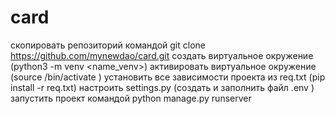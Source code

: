 # card
скопировать репозиторий командой git clone https://github.com/mynewdao/card.git
создать виртуальное окружение (python3 -m venv <name_venv>)
активировать виртуальное окружение (source <name>/bin/activate )
установить все зависимости проекта из req.txt (pip install -r req.txt)
настроить settings.py (создать и заполнить файл .env )
запустить проект командой python manage.py runserver